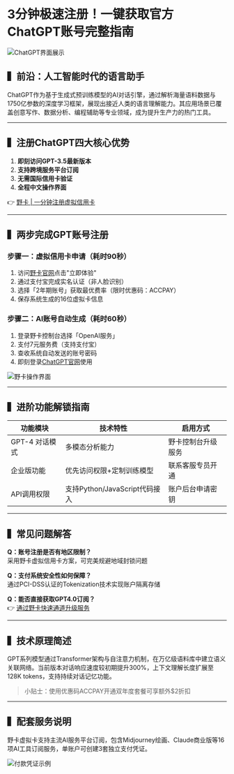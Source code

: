 # 3分钟极速注册！一键获取官方ChatGPT账号完整指南

![ChatGPT界面展示](https://bbtdd.com/wp-content/uploads/img/419064817612030.webp)

## ▍前沿：人工智能时代的语言助手
ChatGPT作为基于生成式预训练模型的AI对话引擎，通过解析海量语料数据与1750亿参数的深度学习框架，展现出接近人类的语言理解能力。其应用场景已覆盖创意写作、数据分析、编程辅助等专业领域，成为提升生产力的热门工具。

---

## ▍注册ChatGPT四大核心优势
1. **即刻访问GPT-3.5最新版本**
2. **支持跨境服务平台订阅**
3. **无需国际信用卡验证**
4. **全程中文操作界面**

👉 [野卡 | 一分钟注册虚拟信用卡](https://bbtdd.com/yeka)

---

## ▍两步完成GPT账号注册

### 步骤一：虚拟信用卡申请（耗时90秒）
1. 访问[野卡官网](https://bbtdd.com/yeka)点击"立即体验"
2. 通过支付宝完成实名认证（非人脸识别）
3. 选择「2年期账号」获取最优费率（限时优惠码：ACCPAY）
4. 保存系统生成的16位虚拟卡信息

### 步骤二：AI账号自动生成（耗时60秒）
1. 登录野卡控制台选择「OpenAI服务」
2. 支付7元服务费（支持支付宝）
3. 查收系统自动发送的账号密码
4. 即刻登录[ChatGPT官网](https://chat.openai.com/)使用

![野卡操作界面](https://bbtdd.com/wp-content/uploads/img/6993513075532.webp)

---

## ▍进阶功能解锁指南
| 功能模块       | 技术特性                          | 启用方式                |
|----------------|-----------------------------------|-------------------------|
| GPT-4 对话模式 | 多模态分析能力                    | 野卡控制台升级服务 |
| 企业版功能     | 优先访问权限+定制训练模型         | 联系客服专员开通       |
| API调用权限    | 支持Python/JavaScript代码接入     | 账户后台申请密钥       |

---

## ▍常见问题解答
**Q：账号注册是否有地区限制？**  
采用野卡虚拟信用卡方案，可完美规避地域封锁问题

**Q：支付系统安全性如何保障？**  
通过PCI-DSS认证的Tokenization技术实现账户隔离存储

**Q：能否直接获取GPT4.0订阅？**  
👉 [通过野卡快速通道升级服务](https://bbtdd.com/yeka)

---

## ▍技术原理简述
GPT系列模型通过Transformer架构与自注意力机制，在万亿级语料库中建立语义关联网络。当前版本对话响应速度较初期提升300%，上下文理解长度扩展至128K tokens，支持持续对话记忆功能。

> 小贴士：使用优惠码ACCPAY开通双年度套餐可享额外$2折扣

---

## ▍配套服务说明
野卡虚拟卡支持主流AI服务平台订阅，包含Midjourney绘画、Claude商业版等16项AI工具订阅服务，单账户可创建3套独立支付凭证。

![付款凭证示例](https://bbtdd.com/wp-content/uploads/img/06911993.webp)